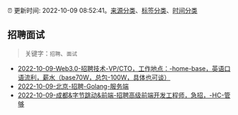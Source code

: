 :alarm_clock: 更新时间: 2022-10-09 08:52:41。[来源分类](../README.md)、[标签分类](../TAGS.md)、[时间分类](../TIMELINE.md)

## 招聘面试


> 关键字：`招聘`、`面试`



- [2022-10-09-Web3.0-招聘技术-VP/CTO，工作地点：-home-base，英语口语流利，薪水（base70W，总包-100W，具体也可谈）](https://www.v2ex.com/t/885542) 
- [2022-10-09-北京-招聘-Golang-服务端](https://www.v2ex.com/t/885535) 
- [2022-10-09-成都&字节跳动&前端-招聘高级前端开发工程师，急招，-HC-管够](https://www.v2ex.com/t/885514) 